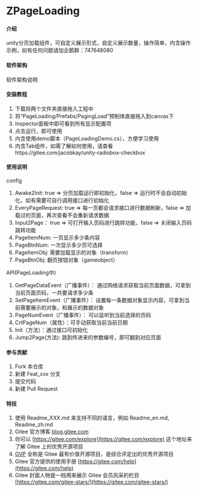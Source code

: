 # ZPageLoading

#### 介绍
unity分页加载组件，可自定义展示形式，自定义展示数量，操作简单，内含操作示例，如有任何问题请加企鹅群：747648080

#### 软件架构
软件架构说明


#### 安装教程

1.  下载将两个文件夹直接拖入工程中
2.	将“PageLoading/Prefabs/PagingLoad”预制体直接拖入到canvas下
3.  Inspector面板中即可看到所有显示配置项
4.	点击运行，即可使用
5.	内含使用demo脚本（PageLoadingDemo.cs），方便学习使用
6.	内含Tab组件，如需了解如何使用，请查看https://gitee.com/jacobkay/unity-radiobox-checkbox

#### 使用说明

config
1.  Awake2Init: true => 分页加载运行即初始化，false => 运行时不会自动初始化，如有需要可自行调用接口进行初始化
2.  EveryPageRequest: true => 每一页都会请求接口进行数据刷新，false => 加载过的页面，再次查看不会重新请求数据
3.	Input2Page： true => 可打开输入页码进行跳转功能，false => 关闭输入页码跳转功能
4.	PageItemNum: 一页显示多少条内容
5.	PageBtnNum: 一次显示多少页可选择
6.	PageItemObj: 需要加载显示的对象（transform）
7.	PageBtnObj:	翻页按钮对象（gameobject）

API(PageLoading中)
1.	GetPageDataEvent（广播事件）： 通过网络请求获取当前页面数据，可拿到当前页面页码，一共要请求多少条
2.	SetPageItemEvent（广播事件）： 设置每一条数据对象显示内容，可拿到当前需要展示的对象，和展示的数据对象
3.	PageNumEvent（广播事件）： 可以监听到当前选择的页码
4.	CrtPageNum（属性）：可手动获取当前当前日期
5.	Init（方法）：通过接口可初始化   
6.	Jump2Page(方法): 跳到传进来的参数编号，即可翻到对应页面


#### 参与贡献

1.  Fork 本仓库
2.  新建 Feat_xxx 分支
3.  提交代码
4.  新建 Pull Request


#### 特技

1.  使用 Readme\_XXX.md 来支持不同的语言，例如 Readme\_en.md, Readme\_zh.md
2.  Gitee 官方博客 [blog.gitee.com](https://blog.gitee.com)
3.  你可以 [https://gitee.com/explore](https://gitee.com/explore) 这个地址来了解 Gitee 上的优秀开源项目
4.  [GVP](https://gitee.com/gvp) 全称是 Gitee 最有价值开源项目，是综合评定出的优秀开源项目
5.  Gitee 官方提供的使用手册 [https://gitee.com/help](https://gitee.com/help)
6.  Gitee 封面人物是一档用来展示 Gitee 会员风采的栏目 [https://gitee.com/gitee-stars/](https://gitee.com/gitee-stars/)
